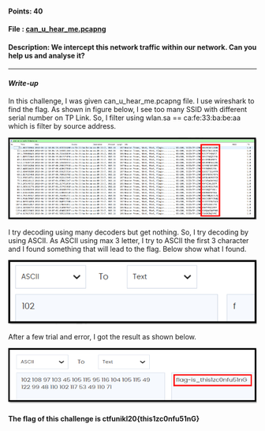 #### Points: 40

#### File : [can_u_hear_me.pcapng](can_u_hear_me.pcapng)

#### Description: We intercept this network traffic within our network. Can you help us and analyse it?
---
#### _Write-up_

In this challenge, I was given can_u_hear_me.pcapng file.
I use wireshark to find the flag. As shown in figure below, I see too many SSID with different serial number on TP Link. So, I filter using wlan.sa == ca:fe:33:ba:be:aa which is filter by source address.

![](pic1.PNG)

I try decoding using many decoders but get nothing. So, I try decoding by using ASCII. As ASCII using max 3 letter, I try to ASCII the first 3 character and I found something that will lead to the flag. Below show what I found.

![](pic2.PNG)

After a few trial and error, I got the result as shown below.

![](pic3.PNG)

#### The flag of this challenge is ctfunikl20{this1zc0nfu51nG}
